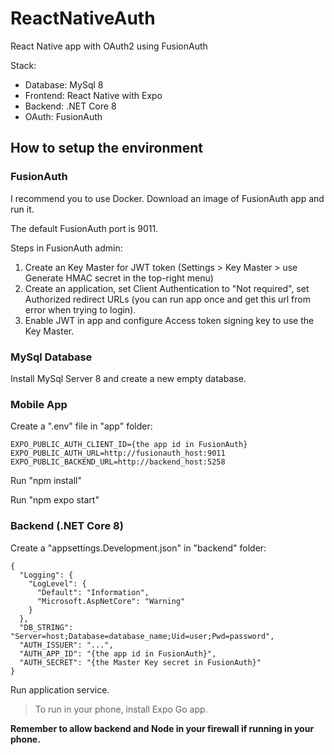 # ReactNativeAuth
React Native app with OAuth2 using FusionAuth

Stack:
- Database: MySql 8
- Frontend: React Native with Expo
- Backend: .NET Core 8
- OAuth: FusionAuth

## How to setup the environment

### FusionAuth

I recommend you to use Docker. Download an image of FusionAuth app and run it.

The default FusionAuth port is 9011.

Steps in FusionAuth admin:

1. Create an Key Master for JWT token (Settings > Key Master > use Generate HMAC secret in the top-right menu)
2. Create an application, set Client Authentication to "Not required", set Authorized redirect URLs (you can run app once and get this url from error when trying to login).
3. Enable JWT in app and configure Access token signing key to use the Key Master.

### MySql Database

Install MySql Server 8 and create a new empty database.

### Mobile App

Create a ".env" file in "app" folder:

```
EXPO_PUBLIC_AUTH_CLIENT_ID={the app id in FusionAuth}
EXPO_PUBLIC_AUTH_URL=http://fusionauth_host:9011
EXPO_PUBLIC_BACKEND_URL=http://backend_host:5258
```

Run "npm install"

Run "npm expo start" 

### Backend (.NET Core 8)

Create a "appsettings.Development.json" in "backend" folder:

```
{
  "Logging": {
    "LogLevel": {
      "Default": "Information",
      "Microsoft.AspNetCore": "Warning"
    }
  },
  "DB_STRING": "Server=host;Database=database_name;Uid=user;Pwd=password",
  "AUTH_ISSUER": "...",
  "AUTH_APP_ID": "{the app id in FusionAuth}",
  "AUTH_SECRET": "{the Master Key secret in FusionAuth}"
}
```

Run application service.

> To run in your phone, install Expo Go app.

**Remember to allow backend and Node in your firewall if running in your phone.**
